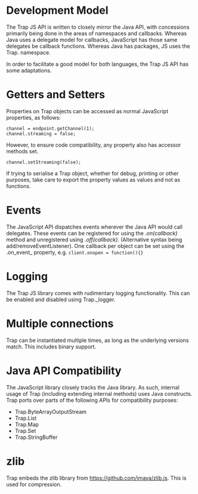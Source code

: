 Development Model
====

The Trap JS API is written to closely mirror the Java API, with concessions primarily being done in the areas of namespaces and callbacks. Whereas Java uses a delegate model for callbacks, JavaScript has those same delegates be callback functions. Whereas Java has packages, JS uses the Trap. namespace.

In order to facilitate a good model for both languages, the Trap JS API has some adaptations.

# Getters and Setters

Properties on Trap objects can be accessed as normal JavaScript properties, as follows:

	channel = endpoint.getChannel(1);
	channel.streaming = false;
	
However, to ensure code compatibility, any property also has accessor methods set.

	channel.setStreaming(false);
	
If trying to serialise a Trap object, whether for debug, printing or other purposes, take care to export the property values as values and not as functions.

# Events

The JavaScript API dispatches events wherever the Java API would call delegates. These events can be registered for using the _.on(callback)_ method and unregistered using _.off(callback)_. (Alternative syntax being add/removeEventListener). One callback per object can be set using the .on_event_ property, e.g. `client.onopen = function(){}`

# Logging

The Trap JS library comes with rudimentary logging functionality. This can be enabled and disabled using Trap._logger.

# Multiple connections

Trap can be instantiated multiple times, as long as the underlying versions match. This includes binary support.

# Java API Compatibility

The JavaScript library closely tracks the Java library. As such, internal usage of Trap (including extending internal methods) uses Java constructs. Trap ports over parts of the following APIs for compatibility purposes:

* Trap.ByteArrayOutputStream
* Trap.List
* Trap.Map
* Trap.Set
* Trap.StringBuffer

# zlib

Trap embeds the zlib library from <https://github.com/imaya/zlib.js>. This is used for compression.